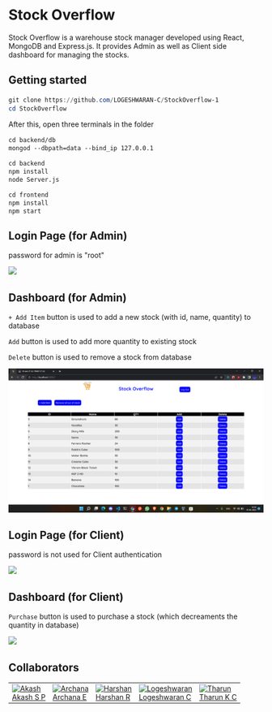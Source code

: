 # Stock Overflow

Stock Overflow is a warehouse stock manager developed using React, MongoDB and Express.js. It provides Admin as well as Client side dashboard for managing the stocks.

## Getting started

```powershell
git clone https://github.com/LOGESHWARAN-C/StockOverflow-1
cd StockOverflow
```

After this, open three terminals in the folder

```shell
cd backend/db
mongod --dbpath=data --bind_ip 127.0.0.1
```

```shell
cd backend
npm install
node Server.js
```

```shell
cd frontend
npm install
npm start
```

## Login Page (for Admin)

password for admin is "root"

<img src="./images/AdminLogin.png"></img>
<br>

## Dashboard (for Admin)

`+ Add Item` button is used to add a new stock (with id, name, quantity) to database

`Add` button is used to add more quantity to existing stock

`Delete` button is used to remove a stock from database

<img src="./images/AdminDashboard.png"></img>
<br>

## Login Page (for Client)

password is not used for Client authentication

<img src="./images/ClientLogin.png"></img>
<br>

## Dashboard (for Client)

`Purchase` button is used to purchase a stock (which decreaments the quantity in database)

<img src="./images/ClientDashboard.png"></img>


## Collaborators

<table>
<tr>
<td><a href="https://github.com/AkashSCIENTIST"><img src="https://avatars.githubusercontent.com/u/25793714?v=4" alt="Akash" height="100px" width="100px"></img><br>Akash S P</a></td>
<td><a href="https://github.com/sunshine-haze321"><img src="https://avatars.githubusercontent.com/u/74647057?v=4" alt="Archana" height="100px" width="100px">
</img><br>Archana E</a></td>
<td><a href="https://github.com/Harshan-R"><img src="https://avatars.githubusercontent.com/u/104904345?v=4" alt="Harshan" height="100px" width="100px">
</img><br>Harshan R</a></td>
<td><a href="https://github.com/LOGESHWARAN-C"><img src="https://avatars.githubusercontent.com/u/95399936?v=4" alt="Logeshwaran" height="100px" width="100px">
</img><br>Logeshwaran C</a></td>
<td><a href="https://github.com/KcT71"><img src="https://avatars.githubusercontent.com/u/104819565?v=4" alt="Tharun" height="100px" width="100px">
</img><br>Tharun K C</a></td>
</tr>
</table>
